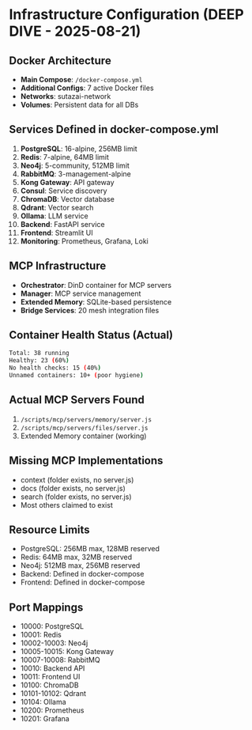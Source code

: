 # Infrastructure Configuration (DEEP DIVE - 2025-08-21)

## Docker Architecture
- **Main Compose**: `/docker-compose.yml`
- **Additional Configs**: 7 active Docker files
- **Networks**: sutazai-network
- **Volumes**: Persistent data for all DBs

## Services Defined in docker-compose.yml
1. **PostgreSQL**: 16-alpine, 256MB limit
2. **Redis**: 7-alpine, 64MB limit
3. **Neo4j**: 5-community, 512MB limit
4. **RabbitMQ**: 3-management-alpine
5. **Kong Gateway**: API gateway
6. **Consul**: Service discovery
7. **ChromaDB**: Vector database
8. **Qdrant**: Vector search
9. **Ollama**: LLM service
10. **Backend**: FastAPI service
11. **Frontend**: Streamlit UI
12. **Monitoring**: Prometheus, Grafana, Loki

## MCP Infrastructure
- **Orchestrator**: DinD container for MCP servers
- **Manager**: MCP service management
- **Extended Memory**: SQLite-based persistence
- **Bridge Services**: 20 mesh integration files

## Container Health Status (Actual)
```bash
Total: 38 running
Healthy: 23 (60%)
No health checks: 15 (40%)
Unnamed containers: 10+ (poor hygiene)
```

## Actual MCP Servers Found
1. `/scripts/mcp/servers/memory/server.js`
2. `/scripts/mcp/servers/files/server.js`
3. Extended Memory container (working)

## Missing MCP Implementations
- context (folder exists, no server.js)
- docs (folder exists, no server.js)
- search (folder exists, no server.js)
- Most others claimed to exist

## Resource Limits
- PostgreSQL: 256MB max, 128MB reserved
- Redis: 64MB max, 32MB reserved
- Neo4j: 512MB max, 256MB reserved
- Backend: Defined in docker-compose
- Frontend: Defined in docker-compose

## Port Mappings
- 10000: PostgreSQL
- 10001: Redis
- 10002-10003: Neo4j
- 10005-10015: Kong Gateway
- 10007-10008: RabbitMQ
- 10010: Backend API
- 10011: Frontend UI
- 10100: ChromaDB
- 10101-10102: Qdrant
- 10104: Ollama
- 10200: Prometheus
- 10201: Grafana